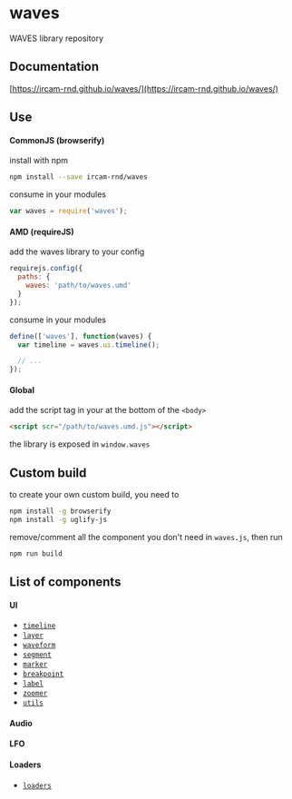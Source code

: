 # waves

WAVES library repository

## Documentation

[https://ircam-rnd.github.io/waves/](https://ircam-rnd.github.io/waves/)

## Use

#### CommonJS (browserify)

install with npm

```bash
npm install --save ircam-rnd/waves
```

consume in your modules

```javascript
var waves = require('waves');
```

#### AMD (requireJS)

add the waves library to your config

```javascript
requirejs.config({
  paths: {
    waves: 'path/to/waves.umd'
  }
});
```

consume in your modules

```javascript
define(['waves'], function(waves) {
  var timeline = waves.ui.timeline();

  // ...
});
```

#### Global

add the script tag in your at the bottom of the `<body>`

```html
<script scr="/path/to/waves.umd.js"></script>
```

the library is exposed in `window.waves`


## Custom build

to create your own custom build, you need to

```bash
npm install -g browserify
npm install -g uglify-js
```

remove/comment all the component you don't need in `waves.js`, then run

```bash
npm run build
```

## List of components

#### UI

- [`timeline`](https://github.com/Ircam-RnD/timeline)
- [`layer`](https://github.com/Ircam-RnD/layer)
- [`waveform`](https://github.com/Ircam-RnD/waveform)
- [`segment`](https://github.com/Ircam-RnD/segment)
- [`marker`](https://github.com/Ircam-RnD/marker)
- [`breakpoint`](https://github.com/Ircam-RnD/breakpoint)
- [`label`](https://github.com/Ircam-RnD/label)
- [`zoomer`](https://github.com/Ircam-RnD/zoomer)
- [`utils`](https://github.com/Ircam-RnD/utils)

#### Audio

#### LFO

#### Loaders

- [`loaders`](https://github.com/Ircam-RnD/loaders)




